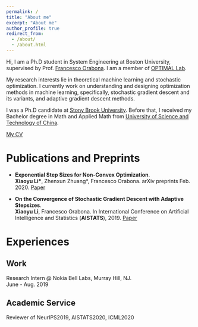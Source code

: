 ```yaml
---
permalink: /
title: "About me"
excerpt: "About me"
author_profile: true
redirect_from: 
  - /about/
  - /about.html
---
```


Hi, I am a Ph.D student in System Engineering at Boston University, supervised by Prof. [Francesco Orabona](http://francesco.orabona.com). I am a member of [OPTIMAL Lab](https://sites.google.com/view/optimal-lab/home). 

My research interests lie in theoretical machine learning and stochastic optimization. I currently work on understanding and designing optimization methods in machine learning, specifically, stochastic gradient descent and its variants, and adaptive gradient descent methods.   

I was a Ph.D candidate at [Stony Brook University](https://www.stonybrook.edu). Before that, I received my Bachelor degree in Math and Applied Math from [University of Science and Technology of China](http://en.ustc.edu.cn).  

[My CV](https://xiaoyuli94.github.io/files/mycv.pdf)

Publications and Preprints
======
- <b>Exponential Step Sizes for Non-Convex Optimization</b>.       
 <b>Xiaoyu Li\*</b>, Zhenxun Zhuang\*, Francesco Orabona. arXiv preprints Feb. 2020. [Paper](https://arxiv.org/abs/2002.05273)


- <b>On the Convergence of Stochastic Gradient Descent with Adaptive Stepsizes</b>.                               
 <b>Xiaoyu Li</b>, Francesco Orabona. In  International Conference on Artificial Intelligence and Statistics (<b>AISTATS</b>), 2019. [Paper](http://proceedings.mlr.press/v89/li19c)

Experiences
======
Work
---- 
Research Intern @ Nokia Bell Labs, Murray Hill, NJ.    
June - Aug. 2019  

Academic Service 
----
Reviewer of NeurIPS2019, AISTATS2020, ICML2020 



